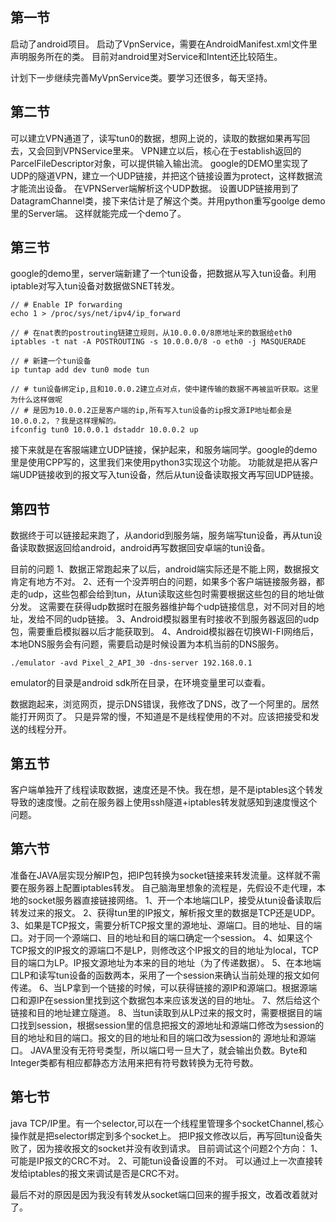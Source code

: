 ## 第一节

启动了android项目。
启动了VpnService，需要在AndroidManifest.xml文件里声明服务所在的类。
目前对android里对Service和Intent还比较陌生。

计划下一步继续完善MyVpnService类。要学习还很多，每天坚持。

## 第二节

可以建立VPN通道了，读写tun0的数据，想网上说的，读取的数据如果再写回去，又会回到VPNService里来。
VPN建立以后，核心在于establish返回的ParcelFileDescriptor对象，可以提供输入输出流。
google的DEMO里实现了UDP的隧道VPN，建立一个UDP链接，并把这个链接设置为protect，这样数据流才能流出设备。
在VPNServer端解析这个UDP数据。
设置UDP链接用到了DatagramChannel类，接下来估计是了解这个类。并用python重写goolge demo里的Server端。
这样就能完成一个demo了。

## 第三节

google的demo里，server端新建了一个tun设备，把数据从写入tun设备。利用iptable对写入tun设备对数据做SNET转发。
```
// # Enable IP forwarding
echo 1 > /proc/sys/net/ipv4/ip_forward

// # 在nat表的postrouting链建立规则，从10.0.0.0/8原地址来的数据给eth0
iptables -t nat -A POSTROUTING -s 10.0.0.0/8 -o eth0 -j MASQUERADE

// # 新建一个tun设备
ip tuntap add dev tun0 mode tun

// # tun设备绑定ip,且和10.0.0.2建立点对点，使中建传输的数据不再被监听获取。这里为什么这样做呢
// # 是因为10.0.0.2正是客户端的ip,所有写入tun设备的ip报文源IP地址都会是10.0.0.2，？我是这样理解的。
ifconfig tun0 10.0.0.1 dstaddr 10.0.0.2 up
```

接下来就是在客服端建立UDP链接，保护起来，和服务端同学。google的demo里是使用CPP写的，这里我们来使用python3实现这个功能。
功能就是把从客户端UDP链接收到的报文写入tun设备，然后从tun设备读取报文再写回UDP链接。

## 第四节

数据终于可以链接起来跑了，从andorid到服务端，服务端写tun设备，再从tun设备读取数据返回给android，android再写数据回安卓端的tun设备。

目前的问题
1、数据正常跑起来了以后，android端实际还是不能上网，数据报文肯定有地方不对。
2、还有一个没弄明白的问题，如果多个客户端链接服务器，都走的udp，这些包都会给到tun，从tun读取这些包时需要根据这些包的目的地址做分发。
这需要在获得udp数据时在服务器维护每个udp链接信息，对不同对目的地址，发给不同的udp链接。
3、Android模拟器里有时接收不到服务器返回的udp包，需要重启模拟器以后才能获取到。
4、Android模拟器在切换WI-FI网络后，本地DNS服务会有问题，需要启动是时候设置为本机当前的DNS服务。
```
./emulator -avd Pixel_2_API_30 -dns-server 192.168.0.1
```
emulator的目录是android sdk所在目录，在环境变量里可以查看。

数据跑起来，浏览网页，提示DNS错误，我修改了DNS，改了一个阿里的。居然能打开网页了。
只是异常的慢，不知道是不是线程使用的不对。应该把接受和发送的线程分开。

## 第五节

客户端单独开了线程读取数据，速度还是不快。我在想，是不是iptables这个转发导致的速度慢。之前在服务器上使用ssh隧道+iptables转发就感知到速度慢这个问题。

## 第六节

准备在JAVA层实现分解IP包，把IP包转换为socket链接来转发流量。这样就不需要在服务器上配置iptables转发。
自己脑海里想象的流程是，先假设不走代理，本地的socket服务器直接链接网络。
1、开一个本地端口LP，接受从tun设备读取后转发过来的报文。
2、获得tun里的IP报文，解析报文里的数据是TCP还是UDP。
3、如果是TCP报文，需要分析TCP报文里的源地址、源端口。目的地址、目的端口。对于同一个源端口、目的地址和目的端口确定一个session。
4、如果这个TCP报文的IP报文的源端口不是LP，则修改这个IP报文的目的地址为local，TCP目的端口为LP。IP报文源地址为本来的目的地址（为了传递数据）。
5、在本地端口LP和读写tun设备的函数两本，采用了一个session来确认当前处理的报文如何传递。
6、当LP拿到一个链接的时候，可以获得链接的源IP和源端口。根据源端口和源IP在session里找到这个数据包本来应该发送的目的地址。
7、然后给这个链接和目的地址建立隧道。
8、当tun读取到从LP过来的报文时，需要根据目的端口找到session，根据session里的信息把报文的源地址和源端口修改为session的目的地址和目的端口。报文的目的地址和目的端口改为session的
源地址和源端口。
JAVA里没有无符号类型，所以端口号一旦大了，就会输出负数。Byte和Integer类都有相应都静态方法用来把有符号数转换为无符号数。

## 第七节

java TCP/IP里。有一个selector,可以在一个线程里管理多个socketChannel,核心操作就是把selector绑定到多个socket上。
把IP报文修改以后，再写回tun设备失败了，因为接收报文的socket并没有收到请求。
目前调试这个问题2个方向：
1、可能是IP报文的CRC不对。
2、可能tun设备设置的不对。
可以通过上一次直接转发给iptables的报文来调试是否是CRC不对。

最后不对的原因是因为我没有转发从socket端口回来的握手报文，改着改着就对了。